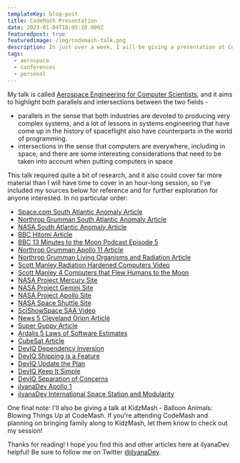 ```yaml
---
templateKey: blog-post
title: CodeMash Presentation
date: 2023-01-04T18:05:10.000Z
featuredpost: true
featuredimage: /img/codemash-talk.png
description: In just over a week, I will be giving a presentation at CodeMash, a computer science conference in Sandusky, Ohio. I'm really excited about having been selected as a speaker, albeit a bit nervous about the talk as well!
tags:
  - aerospace
  - conferences
  - personal
---
```


My talk is called [Aerospace Engineering for Computer Scientists](https://www.codemash.org/session-details/?id=378108), and it aims to highlight both parallels and intersections between the two fields - 

- parallels in the sense that both industries are devoted to producing very complex systems, and a lot of lessons in systems engineering that have come up in the history of spaceflight also have counterparts in the world of programming.
- intersections in the sense that computers are everywhere, including in space, and there are some interesting considerations that need to be taken into account when putting computers in space

This talk required quite a bit of research, and it also could cover far more material than I will have time to cover in an hour-long session, so I've included my sources below for reference and for further exploration for anyone interested. In no particular order: 

- [Space.com South Atlantic Anomaly Article](https://www.space.com/bermuda-triangle-in-space.html)
- [Northrop Grumman South Atlantic Anomaly Article](https://now.northropgrumman.com/the-south-atlantic-anomaly-the-bermuda-triangle-of-space/)
- [NASA South Atlantic Anomaly Article](https://www.nasa.gov/feature/nasa-researchers-track-slowly-splitting-dent-in-earth-s-magnetic-field)
- [BBC Hitomi Article](https://www.bbc.com/news/world-asia-36732336)
- [BBC 13 Minutes to the Moon Podcast Episode 5](https://www.bbc.co.uk/programmes/w3csz4dn)
- [Northrop Grumman Apollo 11 Article](https://now.northropgrumman.com/apollo-11-demonstrated-the-daring-of-aerospace-engineering/)
- [Northrop Grumman Living Organisms and Radiation Article](https://now.northropgrumman.com/what-occurs-when-living-organisms-encounter-deep-space-radiation/)
- [Scott Manley Radiation Hardened Computers Video](https://www.youtube.com/watch?v=sx1RyOrpI9c)
- [Scott Manley 4 Computers that Flew Humans to the Moon](https://www.youtube.com/watch?v=YGymMMQbPbo)
- [NASA Project Mercury Site](https://www.nasa.gov/mission_pages/mercury/missions/program-toc.html)
- [NASA Project Gemini Site](https://www.nasa.gov/specials/gemini_gallery/)
- [NASA Project Apollo Site](https://www.nasa.gov/mission_pages/apollo/missions/index.html)
- [NASA Space Shuttle Site](https://www.nasa.gov/mission_pages/shuttle/flyout/index.html)
- [SciShowSpace SAA Video](https://www.youtube.com/watch?v=w-nfF7bK34Y)
- [News 5 Cleveland Orion Article](https://www.news5cleveland.com/news/local-news/oh-erie/nasas-orion-spacecraft-to-arrive-sunday-and-undergo-environmental-testing-in-sandusky)
- [Super Guppy Article](https://warbirdsnews.com/warbird-articles/the-irreplaceable-and-everlasting-super-guppy.html)
- [Ardalis 5 Laws of Software Estimates](https://ardalis.com/the-5-laws-of-software-estimates/)
- [CubeSat Article](https://brightascension.com/how-much-does-it-cost-to-launch-a-cubesat/)
- [DevIQ Dependency Inversion](https://deviq.com/principles/dependency-inversion-principle)
- [DevIQ Shipping is a Feature](https://deviq.com/practices/shipping-is-a-feature)
- [DevIQ Update the Plan](https://deviq.com/practices/update-the-plan)
- [DevIQ Keep It Simple](https://deviq.com/principles/keep-it-simple)
- [DevIQ Separation of Concerns](https://deviq.com/principles/separation-of-concerns)
- [ilyanaDev Apollo 1](https://ilyana.dev/blog/2022-08-06-apollo-1/)
- [ilyanaDev International Space Station and Modularity](https://ilyana.dev/blog/2021-12-01-modularity-future/)

One final note: I'll also be giving a talk at KidzMash - Balloon Animals: Blowing Things Up at CodeMash. If you're attending CodeMash and planning on bringing family along to KidzMash, let them know to check out my session!

Thanks for reading! I hope you find this and other articles here at ilyanaDev helpful! Be sure to follow me on Twitter [@ilyanaDev](https://twitter.com/ilyanaDev).